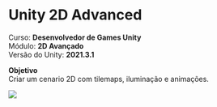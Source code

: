 # Unity 2D Advanced

Curso: **Desenvolvedor de Games Unity**<br/>
Módulo: **2D Avançado**<br/>
Versão do Unity: **2021.3.1**<br/>

**Objetivo**</br>
Criar um cenario 2D com tilemaps, iluminação e animações.

<img src="./Assets/Atividade/Modulo1_2D_Advanced_Gif.gif">